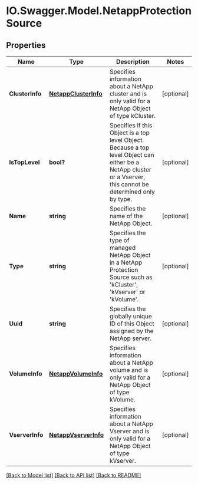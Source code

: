 # IO.Swagger.Model.NetappProtectionSource
## Properties

Name | Type | Description | Notes
------------ | ------------- | ------------- | -------------
**ClusterInfo** | [**NetappClusterInfo**](NetappClusterInfo.md) | Specifies information about a NetApp cluster and is only valid for a NetApp Object of type kCluster. | [optional] 
**IsTopLevel** | **bool?** | Specifies if this Object is a top level Object. Because a top level Object can either be a NetApp cluster or a Vserver, this cannot be determined only by type. | [optional] 
**Name** | **string** | Specifies the name of the NetApp Object. | [optional] 
**Type** | **string** | Specifies the type of managed NetApp Object in a NetApp Protection Source such as &#39;kCluster&#39;, &#39;kVserver&#39; or &#39;kVolume&#39;. | [optional] 
**Uuid** | **string** | Specifies the globally unique ID of this Object assigned by the NetApp server. | [optional] 
**VolumeInfo** | [**NetappVolumeInfo**](NetappVolumeInfo.md) | Specifies information about a NetApp volume and is only valid for a NetApp Object of type kVolume. | [optional] 
**VserverInfo** | [**NetappVserverInfo**](NetappVserverInfo.md) | Specifies information about a NetApp Vserver and is only valid for a NetApp Object of type kVserver. | [optional] 

[[Back to Model list]](../README.md#documentation-for-models) [[Back to API list]](../README.md#documentation-for-api-endpoints) [[Back to README]](../README.md)

